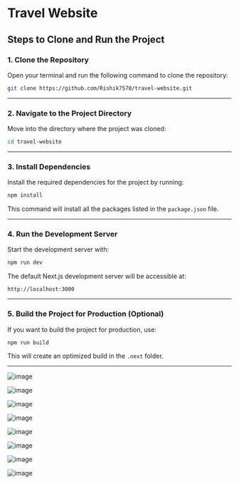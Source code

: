 # Travel Website

## Steps to Clone and Run the Project

### 1. **Clone the Repository**
   Open your terminal and run the following command to clone the repository:

   ```bash
   git clone https://github.com/Rishik7570/travel-website.git
   ```

---

### 2. **Navigate to the Project Directory**
   Move into the directory where the project was cloned:

   ```bash
   cd travel-website
   ```

---

### 3. **Install Dependencies**
   Install the required dependencies for the project by running:

   ```bash
   npm install
   ```

   This command will install all the packages listed in the `package.json` file.

---

### 4. **Run the Development Server**
   Start the development server with:

   ```bash
   npm run dev
   ```

   The default Next.js development server will be accessible at:

   ```
   http://localhost:3000
   ```

---

### 5. **Build the Project for Production** (Optional)
   If you want to build the project for production, use:

   ```bash
   npm run build
   ```

   This will create an optimized build in the `.next` folder.

---

![image](https://github.com/user-attachments/assets/e66eb4df-fd18-49f5-a864-786b81caa395)

![image](https://github.com/user-attachments/assets/7a1f8193-c355-4505-a752-46316495256c)

![image](https://github.com/user-attachments/assets/252b548d-1c1a-4a29-8622-1a80c6be392e)

![image](https://github.com/user-attachments/assets/5ce26c94-e08f-413a-afeb-7b767c040ce2)

![image](https://github.com/user-attachments/assets/b963606d-5a75-4e66-b078-97c49d2148f6)

![image](https://github.com/user-attachments/assets/1881c76c-4de2-46f0-ae16-71608b49ce91)

![image](https://github.com/user-attachments/assets/ccf35c1b-4117-49de-b8b0-ec75023c43f5)

![image](https://github.com/user-attachments/assets/cf9c4534-3d54-4c6f-bab9-b279236e02e8)
